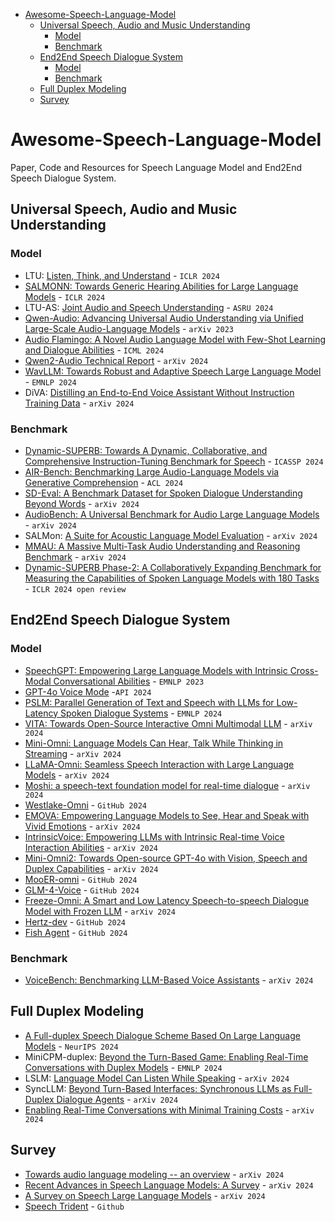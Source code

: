 * [Awesome-Speech-Language-Model](#awesome-speech-language-model)
   * [Universal Speech, Audio and Music Understanding](#universal-speech-audio-and-music-understanding)
      * [Model](#model)
      * [Benchmark](#benchmark)
   * [End2End Speech Dialogue System](#end2end-speech-dialogue-system)
      * [Model](#model-1)
      * [Benchmark](#benchmark-1)
   * [Full Duplex Modeling](#full-duplex-modeling)
   * [Survey](#survey)

# Awesome-Speech-Language-Model
Paper, Code and Resources for Speech Language Model and End2End Speech Dialogue System. 

## Universal Speech, Audio and Music Understanding

### Model
- LTU: [Listen, Think, and Understand](https://arxiv.org/abs/2305.10790) - `ICLR 2024`
- [SALMONN: Towards Generic Hearing Abilities for Large Language Models](https://arxiv.org/abs/2310.13289) - `ICLR 2024`
- LTU-AS: [Joint Audio and Speech Understanding](https://arxiv.org/abs/2309.14405) - `ASRU 2024`
- [Qwen-Audio: Advancing Universal Audio Understanding via Unified Large-Scale Audio-Language Models](https://arxiv.org/abs/2311.07919) - `arXiv 2023`
- [Audio Flamingo: A Novel Audio Language Model with Few-Shot Learning and Dialogue Abilities](https://arxiv.org/abs/2402.01831) - `ICML 2024`
- [Qwen2-Audio Technical Report](https://arxiv.org/abs/2407.10759) - `arXiv 2024`
- [WavLLM: Towards Robust and Adaptive Speech Large Language Model](https://arxiv.org/abs/2404.00656) - `EMNLP 2024`
- DiVA: [Distilling an End-to-End Voice Assistant Without Instruction Training Data](https://arxiv.org/abs/2410.02678) - `arXiv 2024`

### Benchmark
- [Dynamic-SUPERB: Towards A Dynamic, Collaborative, and Comprehensive Instruction-Tuning Benchmark for Speech](https://arxiv.org/abs/2309.09510) - `ICASSP 2024`
- [AIR-Bench: Benchmarking Large Audio-Language Models via Generative Comprehension](https://arxiv.org/abs/2402.07729) - `ACL 2024`
- [SD-Eval: A Benchmark Dataset for Spoken Dialogue Understanding Beyond Words](https://arxiv.org/abs/2406.13340) - `arXiv 2024`
- [AudioBench: A Universal Benchmark for Audio Large Language Models](https://arxiv.org/abs/2406.16020) - `arXiv 2024`
- SALMon: [A Suite for Acoustic Language Model Evaluation](https://arxiv.org/abs/2409.07437) - `arXiv 2024`
- [MMAU: A Massive Multi-Task Audio Understanding and Reasoning Benchmark](https://www.arxiv.org/abs/2410.19168) - `arXiv 2024`
- [Dynamic-SUPERB Phase-2: A Collaboratively Expanding Benchmark for Measuring the Capabilities of Spoken Language Models with 180 Tasks](https://openreview.net/forum?id=s7lzZpAW7T) - `ICLR 2024 open review`

## End2End Speech Dialogue System

### Model
- [SpeechGPT: Empowering Large Language Models with Intrinsic Cross-Modal Conversational Abilities](https://arxiv.org/abs/2305.11000) - `EMNLP 2023`
- [GPT-4o Voice Mode](https://openai.com/index/hello-gpt-4o/) -`API 2024`
- [PSLM: Parallel Generation of Text and Speech with LLMs for Low-Latency Spoken Dialogue Systems](Uhttps://arxiv.org/abs/2406.12428) - `EMNLP 2024`
- [VITA: Towards Open-Source Interactive Omni Multimodal LLM](https://www.arxiv.org/abs/2408.05211) - `arXiv 2024`
- [Mini-Omni: Language Models Can Hear, Talk While Thinking in Streaming](https://arxiv.org/abs/2408.16725) - `arXiv 2024`
- [LLaMA-Omni: Seamless Speech Interaction with Large Language Models](https://arxiv.org/abs/2409.06666) - `arXiv 2024`
- [Moshi: a speech-text foundation model for real-time dialogue](https://arxiv.org/abs/2410.00037) - `arXiv 2024`
- [Westlake-Omni](https://github.com/xinchen-ai/Westlake-Omni) - `GitHub 2024`
- [EMOVA: Empowering Language Models to See, Hear and Speak with Vivid Emotions](https://arxiv.org/abs/2409.18042) - `arXiv 2024`
- [IntrinsicVoice: Empowering LLMs with Intrinsic Real-time Voice Interaction Abilities](https://arxiv.org/abs/2410.08035) - `arXiv 2024`
- [Mini-Omni2: Towards Open-source GPT-4o with Vision, Speech and Duplex Capabilities](https://arxiv.org/abs/2410.11190) - `arXiv 2024`
- [MooER-omni](https://github.com/MooreThreads/MooER) - `GitHub 2024`
- [GLM-4-Voice](https://github.com/THUDM/GLM-4-Voice) - `GitHub 2024`
- [Freeze-Omni: A Smart and Low Latency Speech-to-speech Dialogue Model with Frozen LLM](https://arxiv.org/abs/2411.00774) - `arXiv 2024`
- [Hertz-dev](https://github.com/Standard-Intelligence/hertz-dev) - `GitHub 2024`
- [Fish Agent](https://github.com/fishaudio/fish-speech) - `GitHub 2024`

### Benchmark
- [VoiceBench: Benchmarking LLM-Based Voice Assistants](https://arxiv.org/abs/2410.17196) - `arXiv 2024`

## Full Duplex Modeling
- [A Full-duplex Speech Dialogue Scheme Based On Large Language Models](https://arxiv.org/abs/2405.19487) - `NeurIPS 2024`
- MiniCPM-duplex: [Beyond the Turn-Based Game: Enabling Real-Time Conversations with Duplex Models](https://arxiv.org/abs/2406.15718) - `EMNLP 2024`
- LSLM: [Language Model Can Listen While Speaking](https://arxiv.org/abs/2408.02622) - `arXiv 2024`
- SyncLLM: [Beyond Turn-Based Interfaces: Synchronous LLMs as Full-Duplex Dialogue Agents](https://arxiv.org/abs/2409.15594) - `arXiv 2024`
- [Enabling Real-Time Conversations with Minimal Training Costs](https://arxiv.org/abs/2409.11727) - `arXiv 2024`


## Survey
- [Towards audio language modeling -- an overview](https://arxiv.org/abs/2402.13236) - `arXiv 2024`
- [Recent Advances in Speech Language Models: A Survey](https://arxiv.org/abs/2410.03751) - `arXiv 2024`
- [A Survey on Speech Large Language Models](https://arxiv.org/abs/2410.18908) - `arXiv 2024`
- [Speech Trident](https://github.com/ga642381/speech-trident) - `Github`
